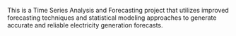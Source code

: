 This is a Time Series Analysis and Forecasting project that utilizes improved forecasting techniques and statistical modeling approaches to generate accurate and reliable electricity generation forecasts.
